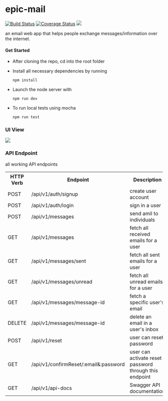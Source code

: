 # epic-mail 
[![Build Status](https://travis-ci.org/devPinheiro/epic-mail.svg?branch=develop)](https://travis-ci.org/devPinheiro/epic-mail) 
[![Coverage Status](https://coveralls.io/repos/github/devPinheiro/epic-mail/badge.svg?branch=ch-fix-coveralls-integration-164479662)](https://coveralls.io/github/devPinheiro/epic-mail?branch=ch-fix-coveralls-integration-164479662) <a href="https://codeclimate.com/github/devPinheiro/epic-mail/maintainability"><img src="https://api.codeclimate.com/v1/badges/7cb0d211aa719f740fec/maintainability" /></a>


an email web app that helps people exchange messages/information over the internet.

#### Get Started
- After cloning the repo, cd into the root folder

- Install all necessary dependencies by running 

  ``npm install``

- Launch the node server with

  ``npm run dev``

- To run local tests using mocha
  
  ``npm run test``

###  UI View

![](epic.gif)


### API Endpoint
all working API endpoints

<table>

<tr>
   <th>HTTP Verb</th>
   <th>Endpoint</th>
   <th>Description</th>
</tr>

<tr>
   <td>POST</td>
   <td>/api/v1/auth/signup</td>
   <td>create user account</td>
</tr>

<tr>
   <td>POST</td>
   <td>/api/v1/auth/login</td>
   <td>sign in a user</td>
</tr>

<tr>
   <td>POST</td>
   <td>/api/v1/messages</td>
   <td>send amil to individuals</td>
</tr>

<tr>
   <td>GET</td>
   <td>/api/v1/messages</td>
   <td>fetch all received emails for a user</td>
</tr>

<tr>
   <td>GET</td>
   <td>/api/v1/messages/sent</td>
   <td>fetch all sent emails for a user</td>
</tr>

<tr>
   <td>GET</td>
   <td>/api/v1/messages/unread</td>
   <td>fetch all unread emails for a user</td>
</tr>

<tr>
   <td>GET</td>
   <td>/api/v1/messages/message-id</td>
   <td>fetch a specific user's email</td>
</tr>

<tr>
   <td>DELETE</td>
   <td>/api/v1/messages/message-id</td>
   <td>delete an email in a user's inbox</td>
</tr>

<tr>
   <td>POST</td>
   <td>/api/v1/reset</td>
   <td>user can reset password</td>
</tr>

<tr>
   <td>GET</td>
   <td>/api/v1/confirmReset/:email&:password</td>
   <td>user can activate reset password through this endpoint</td>
</tr>

<tr>
   <td>GET</td>
   <td>/api/v1/api-docs</td>
   <td>Swagger API documentation</td>
</tr>
</table>